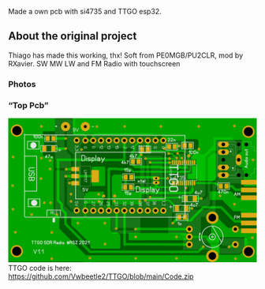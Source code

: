 Made a own pcb with si4735 and TTGO esp32.
## About the original project
Thiago has made this working, thx!
Soft from PE0MGB/PU2CLR, mod by RXavier.
SW MW LW and FM Radio with touchscreen
### Photos
### “Top Pcb”
![Photo 1]( https://github.com/Vwbeetle2/TTGO/blob/main/Pcb.JPG)
TTGO code is here: https://github.com/Vwbeetle2/TTGO/blob/main/Code.zip


